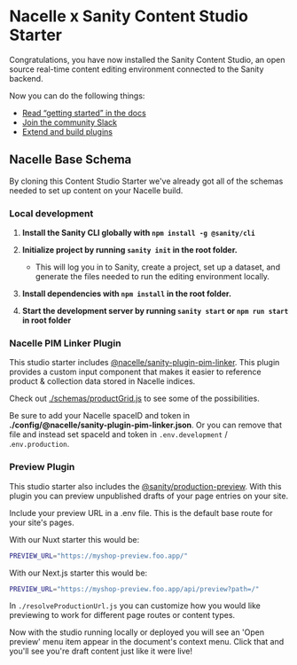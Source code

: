 # Nacelle x Sanity Content Studio Starter

Congratulations, you have now installed the Sanity Content Studio, an open source real-time content editing environment connected to the Sanity backend.

Now you can do the following things:

- [Read “getting started” in the docs](https://www.sanity.io/docs/introduction/getting-started?utm_source=readme)
- [Join the community Slack](https://slack.sanity.io/?utm_source=readme)
- [Extend and build plugins](https://www.sanity.io/docs/content-studio/extending?utm_source=readme)


## Nacelle Base Schema

By cloning this Content Studio Starter we've already got all of the schemas needed to set up content on your Nacelle build.

### Local development

1. **Install the Sanity CLI globally with `npm install -g @sanity/cli`**

2. **Initialize project by running `sanity init` in the root folder.**
    - This will log you in to Sanity, create a project, set up a dataset, and generate the files needed to run the editing environment locally.

3. **Install dependencies with `npm install` in the root folder.**

4. **Start the development server by running `sanity start` or `npm run start` in root folder**
 
### Nacelle PIM Linker Plugin

This studio starter includes [@nacelle/sanity-plugin-pim-linker](https://www.npmjs.com/package/@nacelle/sanity-plugin-pim-linker). This plugin provides a custom input component that makes it easier to reference product & collection data stored in Nacelle indices.

Check out [./schemas/productGrid.js](https://github.com/getnacelle/nacelle-sanity-content-studio/blob/master/schemas/productGrid.js) to see some of the possibilities.

Be sure to add your Nacelle spaceID and token in **./config/@nacelle/sanity-plugin-pim-linker.json**. Or you can remove that file and instead set spaceId and token in `.env.development` / .`env.production`.

### Preview Plugin

This studio starter also includes the [@sanity/production-preview](https://www.sanity.io/docs/preview-content-on-site). With this plugin you can preview unpublished drafts of your page entries on your site.

Include your preview URL in a .env file. This is the default base route for your site's pages.

With our Nuxt starter this would be:

```sh
PREVIEW_URL="https://myshop-preview.foo.app/"
```

With our Next.js starter this would be:

```sh
PREVIEW_URL="https://myshop-preview.foo.app/api/preview?path=/"
```

In `./resolveProductionUrl.js` you can customize how you would like previewing to work for different page routes or content types.

Now with the studio running locally or deployed you will see an 'Open preview' menu item appear in the document's context menu. Click that and you'll see you're draft content just like it were live!
